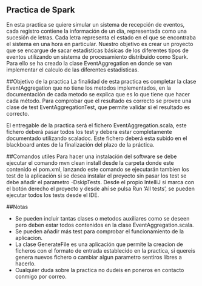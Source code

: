 Practica de Spark
-----------------
En esta practica se quiere simular un sistema de recepción de eventos, cada registro contiene la información de un día, 
representada como una sucesión de letras. Cada letra representa el estado en el que se encontraba el sistema en una hora
en particular. Nuestro objetivo es crear un proyecto que se encargue de sacar estadisticas básicas de los diferentes 
tipos de eventos utilizando un sistema de procesamiento distribuido como Spark. Para ello se ha creado la clase 
EventAggregation en donde se van implementar el calculo de las diferentes estadisticas.

##Objetivo de la practica
La finalidad de esta practica es completar la clase EventAggregation que no tiene los 
metodos implementados, en la documentación de cada metodo se explica que es lo que tiene que hacer cada método. Para 
comprobar que el resultado es correcto se provee una clase de test EventAggregationTest, que permite validar si el 
resultado es correcto.

El entregable de la practica será el fichero EventAggregation.scala, este fichero deberá pasar todos los test y debera 
estar completamente documentado utilizando scaladoc. Este fichero deberá esta subido en el blackboard antes de la 
finalización del plazo de la práctica.

##Comandos utiles
Para hacer una instalación del software se debe ejecutar el comando mvn clean install desde la carpeta donde este 
contenido el pom.xml, lanzando este comando se ejecutarán tambien los test de la aplicación si se desea instalar el 
proyecto sin pasar los test se debe añadir el parametro -DskipTests. Desde el propio IntelliJ si marca con el botón 
derecho el proyecto y desde ahí se pulsa Run ‘All tests’, se pueden ejecutar todos los tests desde el IDE.

##Notas
* Se pueden incluir tantas clases o metodos auxiliares como se deseen pero deben estar todos contenidos en la clase 
EventAggregation.scala.
* Se pueden añadir más test para comprobar el funcionamiento de la aplicacion. 
* La clase GenerateFile es una aplicación que permite la creacion de ficheros con el formato de entrada establecido en
la practica, si quereis genera nuevos fichero o cambiar algun parametro sentiros libres a hacerlo.
* Cualquier duda sobre la practica no dudeis en poneros en contacto conmigo por correo.
 

